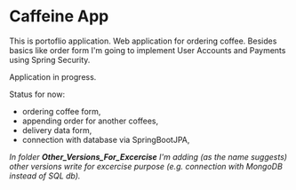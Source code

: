<h1>Caffeine App</h1>

This is portoflio application. Web application for ordering coffee. Besides basics like order form I'm going to implement User Accounts and Payments using Spring Security.

Application in progress.

Status for now: 
- ordering coffee form, 
- appending order for another coffees, 
- delivery data form,
- connection with database via SpringBootJPA,


<i>In folder <b>Other_Versions_For_Excercise</b> I'm adding (as the name suggests) other versions write for excercise purpose (e.g. connection with MongoDB instead of SQL db).

